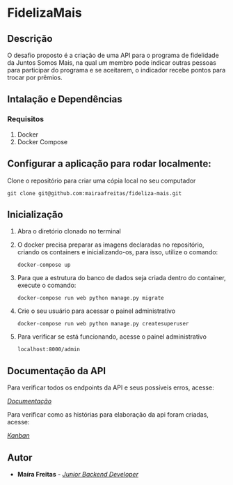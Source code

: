 # FidelizaMais

## Descrição
O desafio proposto é a criação de uma API para o programa de fidelidade da Juntos Somos Mais, na qual um membro pode indicar outras pessoas para participar do programa e se aceitarem, o indicador recebe pontos para trocar por prêmios.

## Intalação e Dependências

### Requisitos
1. Docker
2. Docker Compose

## Configurar a aplicação para rodar localmente:
Clone o repositório para criar uma cópia local no seu computador

	git clone git@github.com:mairaafreitas/fideliza-mais.git

## Inicialização
1. Abra o diretório clonado no terminal

1. O docker precisa preparar as imagens declaradas no repositório, criando os containers e inicializando-os,
para isso, utilize o comando:

	``docker-compose up``

3. Para que a estrutura do banco de dados seja criada dentro do container, execute o comando:

    ``docker-compose run web python manage.py migrate``

4. Crie o seu usuário para acessar o painel administrativo

	``docker-compose run web python manage.py createsuperuser``

5. Para verificar se está funcionando, acesse o painel administrativo

	``localhost:8000/admin ``


## Documentação da API
Para verificar todos os endpoints da API e seus possíveis erros, acesse:

[*Documentação*](https://documenter.getpostman.com/view/18406496/UVRHi3v6)

Para verificar como as histórias para elaboração da api foram criadas, acesse:

[*Kanban*](https://mairafreitas.notion.site/Desafio-Fideliza-Mais-8c5083b831a947a188ca95ad9c555ea9)
## Autor
* **Maíra Freitas** - [*Junior Backend Developer*](https://github.com/mairaafreitas)
